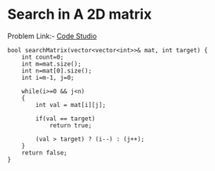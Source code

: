 # Search in A 2D matrix

Problem Link:- [Code Studio](https://www.codingninjas.com/codestudio/problems/search-in-a-2d-matrix_8230773?challengeSlug=striver-sde-challenge)

~~~
bool searchMatrix(vector<vector<int>>& mat, int target) {
    int count=0;
    int m=mat.size();
    int n=mat[0].size();
    int i=m-1, j=0;

    while(i>=0 && j<n)
    {
        int val = mat[i][j];

        if(val == target)
            return true;

        (val > target) ? (i--) : (j++);
    }
    return false;
}
~~~
